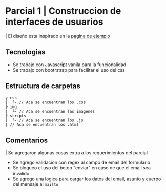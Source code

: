 # Parcial 1 | Construccion de interfaces de usuarios

| El diseño esta inspirado en la [pagina de ejemplo](https://www.virbela.com/go/metaverse-future-of-work)

## Tecnologias
- Se trabajo con Javascript vanila para la funcionalidad
- Se trabajo con bootrstrap para facilitar el uso del css

## Estructura de carpetas
```
┌ css
|  └- // Aca se encuentran los .css
├ img
|  └- // Aca se encuentran las imagenes
├ scripts
|  └- // Aca se encuentran los .js
| // Aca se encuentran los .html
```

## Comentarios
| Se agregaron algunas cosas extra a los requerimientos del parcial
- Se agrego validacion con regex al campo de email del formulario
- Se bloqueo el uso del boton "enviar" en caso de que el email sea invalido
- Se agrego una logica para cargar los datos del email, asunto y cuerpo del mensaje al `mailto`
